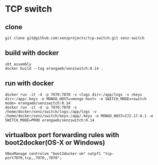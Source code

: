 # TCP switch

## clone

```
git clone git@github.com:senzprojects/tcp-switch.git senz-switch
```

## build with docker

```
sbt assembly  
docker build --tag erangaeb/senzswitch:0.14 .  
```

## run with docker

```
docker run -it -d -p 7070:7070 -v <logs dir>:/app/logs -v <keys dir>:/app/.keys -e MONGO_HOST=<mongo host> -e SWITCH_MODE=<switch mode> erangaeb/senzswitch:0.14
docker run -it -d -p 7070:7070 -v /home/docker/senz/switch/logs:/app/logs -v /home/docker/senz/switch/keys:/app/.keys -e MONGO_HOST=172.17.0.1 -e SWITCH_MODE=PROD erangaeb/senzswitch:0.14
```

## virtualbox port forwarding rules with boot2docker(OS-X or Windows)
  
```
VBoxManage controlvm "boot2docker-vm" natpf1 "tcp-port7070,tcp,,7070,,7070";
```